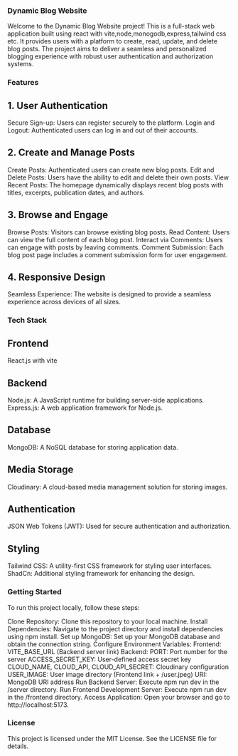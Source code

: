 

###  Dynamic Blog Website
Welcome to the Dynamic Blog Website project! This is a full-stack web application built using react with vite,node,monogodb,express,tailwind css etc. It provides users with a platform to create, read, update, and delete blog posts. The project aims to deliver a seamless and personalized blogging experience with robust user authentication and authorization systems.

### Features
## 1. User Authentication
Secure Sign-up: Users can register securely to the platform.
Login and Logout: Authenticated users can log in and out of their accounts.
## 2. Create and Manage Posts
Create Posts: Authenticated users can create new blog posts.
Edit and Delete Posts: Users have the ability to edit and delete their own posts.
View Recent Posts: The homepage dynamically displays recent blog posts with titles, excerpts, publication dates, and authors.
## 3. Browse and Engage
Browse Posts: Visitors can browse existing blog posts.
Read Content: Users can view the full content of each blog post.
Interact via Comments: Users can engage with posts by leaving comments.
Comment Submission: Each blog post page includes a comment submission form for user engagement.
## 4. Responsive Design
Seamless Experience: The website is designed to provide a seamless experience across devices of all sizes.
### Tech Stack
## Frontend
React.js with vite

## Backend
Node.js: A JavaScript runtime for building server-side applications.
Express.js: A web application framework for Node.js.
## Database
MongoDB: A NoSQL database for storing application data.
## Media Storage
Cloudinary: A cloud-based media management solution for storing images.
## Authentication
JSON Web Tokens (JWT): Used for secure authentication and authorization.
## Styling
Tailwind CSS: A utility-first CSS framework for styling user interfaces.
ShadCn: Additional styling framework for enhancing the design.
### Getting Started
To run this project locally, follow these steps:

Clone Repository: Clone this repository to your local machine.
Install Dependencies: Navigate to the project directory and install dependencies using npm install.
Set up MongoDB: Set up your MongoDB database and obtain the connection string.
Configure Environment Variables:
Frontend: VITE_BASE_URL (Backend server link)
Backend:
PORT: Port number for the server
ACCESS_SECRET_KEY: User-defined access secret key
CLOUD_NAME, CLOUD_API, CLOUD_API_SECRET: Cloudinary configuration
USER_IMAGE: User image directory (Frontend link + /user.jpeg)
URI: MongoDB URI address
Run Backend Server: Execute npm run dev in the /server directory.
Run Frontend Development Server: Execute npm run dev in the /frontend directory.
Access Application: Open your browser and go to http://localhost:5173.


### License
This project is licensed under the MIT License. See the LICENSE file for details.

